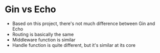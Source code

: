 # Gin vs Echo

- Based on this project, there's not much difference between Gin and Echo
- Routing is basically the same
- Middleware function is similar
- Handle function is quite different, but it's similar at its core
